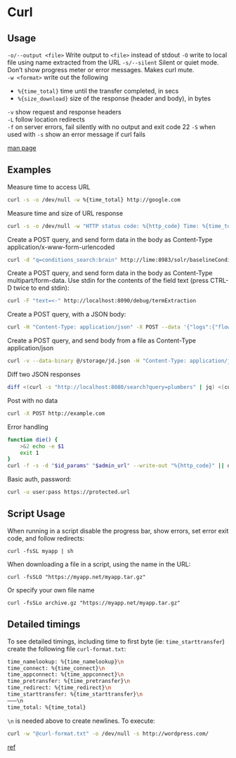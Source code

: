# Curl

## Usage

`-o/--output <file>` Write output to `<file>` instead of stdout
`-O` write to local file using name extracted from the URL
`-s/--silent` Silent or quiet mode. Don’t show progress meter or error messages. Makes curl mute.  
`-w <format>` write out the following

- `%{time_total}` time until the transfer completed, in secs
- `%{size_download}` size of the response (header and body), in bytes

`-v` show request and response headers  
`-L` follow location redirects  
`-f` on server errors, fail silently with no output and exit code 22
`-S` when used with `-s` show an error message if curl fails

[man page](http://curl.haxx.se/docs/manpage.html)

## Examples

Measure time to access URL

```bash
curl -s -o /dev/null -w %{time_total} http://google.com
```

Measure time and size of URL response

```bash
curl -s -o /dev/null -w "HTTP status code: %{http_code} Time: %{time_total} Size: %{size_download}\n" http://google.com
```

Create a POST query, and send form data in the body as Content-Type application/x-www-form-urlencoded

```bash
curl -d "q=conditions_search:brain" http://lime:8983/solr/baselineConditions/select
```

Create a POST query, and send form data in the body as Content-Type multipart/form-data. Use stdin for the contents of the field text (press CTRL-D twice to end stdin):

```bash
curl -F "text=<-" http://localhost:8090/debug/termExtraction
```

Create a POST query, with a JSON body:

```bash
curl -H "Content-Type: application/json" -X POST --data '{"logs":{"flow_run_id":{"any_":["b6b2e565-8e4b-4e24-b415-0cde3810fdb4"]},"level":{"ge_":0}},"sort":"TIMESTAMP_ASC"}' -s "http://localhost:4200/api/logs/filter"
```

Create a POST query, and send body from a file as Content-Type application/json

```bash
curl -v --data-binary @/storage/jd.json -H "Content-Type: application/json" http://localhost:8080/predict
```

Diff two JSON responses

```bash
diff <(curl -s "http://localhost:8080/search?query=plumbers" | jq) <(curl -s "http://localhost:8090/search?query=plumbers" | jq)
```

Post with no data

```bash
curl -X POST http://example.com
```

Error handling

```bash
function die() {
    >&2 echo -e $1
    exit 1
}
curl -f -s -d "$id_params" "$admin_url" --write-out "%{http_code}" || die "$admin_url failed"
```

Basic auth, password:

```bash
curl -u user:pass https://protected.url
```

## Script Usage

When running in a script disable the progress bar, show errors, set error exit code, and follow redirects:

```
curl -fsSL myapp | sh
```

When downloading a file in a script, using the name in the URL:

```
curl -fsSLO "https://myapp.net/myapp.tar.gz"
```

Or specify your own file name

```
curl -fsSLo archive.gz "https://myapp.net/myapp.tar.gz"
```

## Detailed timings

To see detailed timings, including time to first byte (ie: `time_starttransfer`) create the following file `curl-format.txt`:

```bash
time_namelookup: %{time_namelookup}\n
time_connect: %{time_connect}\n
time_appconnect: %{time_appconnect}\n
time_pretransfer: %{time_pretransfer}\n
time_redirect: %{time_redirect}\n
time_starttransfer: %{time_starttransfer}\n
———\n
time_total: %{time_total}
```

`\n` is needed above to create newlines. To execute:

```bash
curl -w "@curl-format.txt" -o /dev/null -s http://wordpress.com/
```

[ref](https://josephscott.org/archives/2011/10/timing-details-with-curl/)
